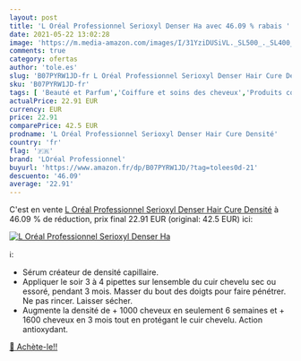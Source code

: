 ```yaml
---
layout: post
title: 'L Oréal Professionnel Serioxyl Denser Ha avec 46.09 % rabais '
date: 2021-05-22 13:02:28
image: 'https://m.media-amazon.com/images/I/31YziDUSiVL._SL500_._SL400_.jpg'
comments: true
category: ofertas
author: 'tole.es'
slug: 'B07PYRW1JD-fr L Oréal Professionnel Serioxyl Denser Hair Cure Densité'
sku: 'B07PYRW1JD-fr'
tags: [ 'Beauté et Parfum','Coiffure et soins des cheveux','Produits coiffants','Sérums pour cheveux','loréal professionnel', ]
actualPrice: 22.91 EUR
currency: EUR
price: 22.91
comparePrice: 42.5 EUR
prodname: 'L Oréal Professionnel Serioxyl Denser Hair Cure Densité'
country: 'fr'
flag: '🇫🇷'
brand: 'LOréal Professionnel'
buyurl: 'https://www.amazon.fr/dp/B07PYRW1JD/?tag=tolees0d-21'
descuento: '46.09'
average: '22.91'
---
```


C'est en vente [L Oréal Professionnel Serioxyl Denser Hair Cure Densité](https://www.amazon.fr/dp/B07PYRW1JD/?tag=tolees0d-21)  à  46.09 % de réduction, prix final  22.91 EUR (original: 42.5 EUR) ici:

[![L Oréal Professionnel Serioxyl Denser Ha](https://m.media-amazon.com/images/I/31YziDUSiVL._SL500_._SL400_.jpg)](https://www.amazon.fr/dp/B07PYRW1JD/?tag=tolees0d-21)

ℹ️:

- Sérum créateur de densité capillaire.
- Appliquer le soir 3 à 4 pipettes sur lensemble du cuir chevelu sec ou essoré, pendant 3 mois. Masser du bout des doigts pour faire pénétrer. Ne pas rincer. Laisser sécher.
- Augmente la densité de + 1000 cheveux en seulement 6 semaines et + 1600 cheveux en 3 mois tout en protégant le cuir chevelu. Action antioxydant.

[🛒 Achète-le!!](https://www.amazon.fr/dp/B07PYRW1JD/?tag=tolees0d-21)
